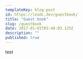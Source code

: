 ```yaml
---
templateKey: blog-post
id: https://leadc.dev/guestbook/
title: "Guest book"
slug: /guestbook
date: 2017-01-01T03:48:03.125Z
description: ""
published: true
---
```


test